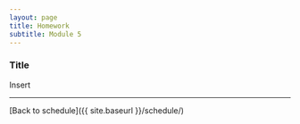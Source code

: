```yaml
---
layout: page
title: Homework 
subtitle: Module 5
---
```


### Title

Insert

* * *

[Back to schedule]({{ site.baseurl }}/schedule/)